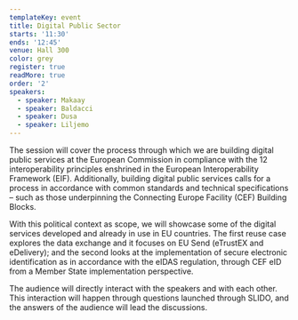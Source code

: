 ```yaml
---
templateKey: event
title: Digital Public Sector
starts: '11:30'
ends: '12:45'
venue: Hall 300
color: grey
register: true
readMore: true
order: '2'
speakers:
  - speaker: Makaay
  - speaker: Baldacci
  - speaker: Dusa
  - speaker: Liljemo
---
```

The session will cover the process through which we are building digital public services at the European Commission in compliance with the 12 interoperability principles enshrined in the European Interoperability Framework (EIF). Additionally, building digital public services calls for a process in accordance with common standards and technical specifications – such as those underpinning the Connecting Europe Facility (CEF) Building Blocks. 

With this political context as scope, we will showcase some of the digital services developed and already in use in EU countries. The first reuse case explores the data exchange and it focuses on EU Send (eTrustEX and eDelivery);  and the second looks at the implementation of secure electronic identification as in accordance with the eIDAS regulation, through CEF eID from a Member State implementation perspective.

The audience will directly interact with the speakers and with each other. This interaction will happen through questions launched through SLIDO, and the answers of the audience will lead the discussions.
